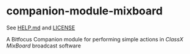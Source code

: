 # companion-module-mixboard

See [HELP.md](./companion/HELP.md) and [LICENSE](./LICENSE)

A Bitfocus Companion module for performing simple actions in _ClassX MixBoard_ broadcast software
